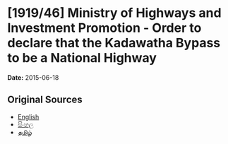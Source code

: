 # [1919/46] Ministry of Highways and Investment Promotion - Order to declare that the Kadawatha Bypass to be a National Highway

**Date:** 2015-06-18

## Original Sources

- [English](https://documents.gov.lk/view/extra-gazettes/2015/6/1919-46_E.pdf)
- [සිංහල](https://documents.gov.lk/view/extra-gazettes/2015/6/1919-46_S.pdf)
- [தமிழ்](https://documents.gov.lk/view/extra-gazettes/2015/6/1919-46_T.pdf)
